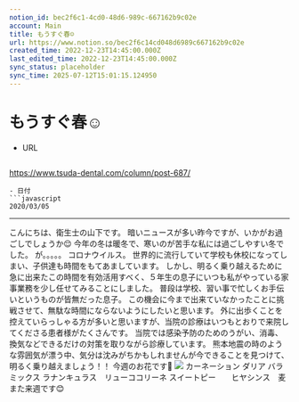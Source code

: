 ```yaml
---
notion_id: bec2f6c1-4cd0-48d6-989c-667162b9c02e
account: Main
title: もうすぐ春☺️
url: https://www.notion.so/bec2f6c14cd048d6989c667162b9c02e
created_time: 2022-12-23T14:45:00.000Z
last_edited_time: 2022-12-23T14:45:00.000Z
sync_status: placeholder
sync_time: 2025-07-12T15:01:15.124950
---
```

# もうすぐ春☺️

- URL
  ```javascript
https://www.tsuda-dental.com/column/post-687/
  ```
- 日付
  ```javascript
2020/03/05
  ```
---
こんにちは、衛生士の山下です。
暗いニュースが多い昨今ですが、いかがお過ごしでしょうか😌
今年の冬は暖冬で、寒いのが苦手な私には過ごしやすい冬でした。
が。。。。。
コロナウイルス。
世界的に流行していて学校も休校になってしまい、子供達も時間をもてあましています。
しかし、明るく乗り越えるために急に出来たこの時間を有効活用すべく、５年生の息子にいつも私がやっている家事業務を少し任せてみることにしました。
普段は学校、習い事で忙しくお手伝いというものが皆無だった息子。
この機会に今まで出来ていなかったことに挑戦させて、無駄な時間にならないようにしたいと思います。
外に出歩くことを控えていらっしゃる方が多いと思いますが、当院の診療はいつもとおりで来院してくださる患者様がたくさんです。
当院では感染予防のためのうがい、消毒、換気などできるだけの対策を取りながら診療しています。
熊本地震の時のような雰囲気が漂う中、気分は沈みがちかもしれませんが今できることを見つけて、明るく乗り越えましょう！！
今週のお花です🌺
![](https://www.tsuda-dental.com/column/_data/contribute/images/687_1_18.jpeg)
カーネーション
ダリア
バラ　ミックス
ラナンキュラス　リューココリーネ
スイートピー　　ヒヤシンス　麦
また来週です😊